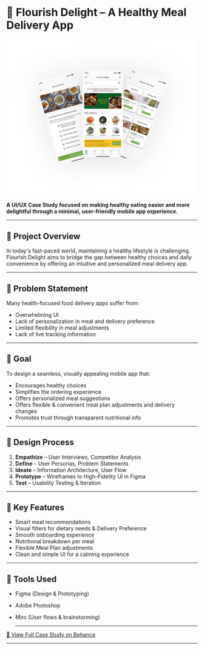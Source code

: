 # 🥗 Flourish Delight – A Healthy Meal Delivery App

![Alt Text](Mockup.png)


**A UI/UX Case Study focused on making healthy eating easier and more delightful through a minimal, user-friendly mobile app experience.** 

---

## 📌 Project Overview

In today's fast-paced world, maintaining a healthy lifestyle is challenging. Flourish Delight aims to bridge the gap between healthy choices and daily convenience by offering an intuitive and personalized meal delivery app.

---

## 🧠 Problem Statement

Many health-focused food delivery apps suffer from:
- Overwhelming UI
- Lack of personalization in meal and delivery preference
- Limited flexibility in meal adjustments
- Lack of live tracking information
---

## 🎯 Goal

To design a seamless, visually appealing mobile app that:
- Encourages healthy choices
- Simplifies the ordering experience
- Offers personalized meal suggestions
- Offers flexible & convenient meal plan adjustments and delivery changes
- Promotes trust through transparent nutritional info

---

## 🧪 Design Process

1. **Empathize** – User Interviews, Competitor Analysis  
2. **Define** – User Personas, Problem Statements  
3. **Ideate** – Information Architecture, User Flow
4. **Prototype** – Wireframes to High-Fidelity UI in Figma  
5. **Test** – Usability Testing & Iteration  

---

## 🧭 Key Features

- Smart meal recommendations
- Visual filters for dietary needs & Delivery Preference
- Smooth onboarding experience
- Nutritional breakdown per meal
- Flexible Meal Plan adjustments
- Clean and simple UI for a calming experience

---

## 🎨 Tools Used

- Figma (Design & Prototyping)
- Adobe Photoshop
- Miro (User flows & brainstorming)

  ---

[🔗 View Full Case Study on Behance](https://www.behance.net/gallery/213815003/Flourish-Delight-A-Healthy-Meal-Delivery-app)

---


